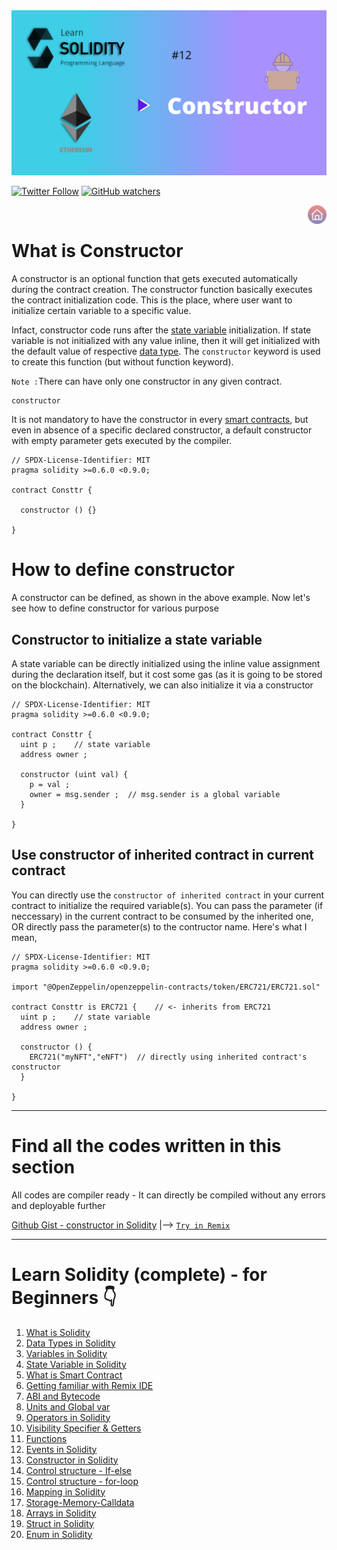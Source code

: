 <img src="/Tutorials/header-images/12-OG-Constructor-in-solidity.png" width="630" title="Constructor in solidity">

[<img alt="Twitter Follow" src="https://img.shields.io/twitter/follow/PranavRaj90?style=social">](https://twitter.com/intent/follow?screen_name=PranavRaj90)
[<img alt="GitHub watchers" src="https://img.shields.io/github/watchers/raj-pranav/learn-solidity?label=Learn%20Solidity&style=social">](https://github.com/raj-pranav/learn-solidity/)

[<img align= "right" src="/Tutorials/Beginners/images-for-docs/home.png" width="30" title="Learn Solidity - Home">](https://github.com/raj-pranav/learn-solidity)
<br>


# What is Constructor
A constructor is an optional function that gets executed automatically during the contract creation. The constructor function basically executes the contract initialization code. This is the place, where user want to initialize certain variable to a specific value.

Infact, constructor code runs after the [state variable](https://github.com/raj-pranav/learn-solidity/blob/main/Tutorials/Beginners/3-State_variable_solidity.md) initialization. 
If state variable is not initialized with any value inline, then it will get initialized with the default value of respective [data type](https://github.com/raj-pranav/learn-solidity/blob/main/Tutorials/Beginners/2-Data_types_solidity.md). The `constructor` keyword is used to create this function (but without function keyword).

` Note : `There can have only one constructor in any given contract.

```solidity
constructor
```

It is not mandatory to have the constructor in every [smart contracts](https://github.com/raj-pranav/learn-solidity/blob/main/Tutorials/Beginners/4-what-is-a-Smart_contract.md), but even in absence of a specific declared constructor, a default constructor with empty parameter gets executed by the compiler.

```solidity
// SPDX-License-Identifier: MIT
pragma solidity >=0.6.0 <0.9.0;

contract Consttr {
  
  constructor () {}
  
}
```

# How to define constructor
A constructor can be defined, as shown in the above example. Now let's see how to define constructor for various purpose

## Constructor to initialize a state variable
A state variable can be directly initialized using the inline value assignment during the declaration itself, but it cost some gas (as it is going to be stored on the blockchain). Alternatively, we can also initialize it via a constructor

```solidity
// SPDX-License-Identifier: MIT
pragma solidity >=0.6.0 <0.9.0;

contract Consttr {
  uint p ;    // state variable 
  address owner ;
  
  constructor (uint val) {
    p = val ;
    owner = msg.sender ;  // msg.sender is a global variable
  }
  
}
```

## Use constructor of inherited contract in current contract
You can directly use the `constructor of inherited contract` in your current contract to initialize the required variable(s). You can pass the parameter (if neccessary) in the current contract to be consumed by the inherited one, OR directly pass the parameter(s) to the contructor name. Here's what I mean,

```solidity
// SPDX-License-Identifier: MIT
pragma solidity >=0.6.0 <0.9.0;

import "@OpenZeppelin/openzeppelin-contracts/token/ERC721/ERC721.sol"   

contract Consttr is ERC721 {    // <- inherits from ERC721
  uint p ;    // state variable 
  address owner ;
  
  constructor () {
    ERC721("myNFT","eNFT")  // directly using inherited contract's constructor
  }
  
}

```

---

# Find all the codes written in this section
All codes are compiler ready - It can directly be compiled without any errors and deployable further

[Github Gist - constructor in Solidity](https://gist.github.com/raj-pranav/ea33caf9855a49906de0d79859045e66)  |-->   [`Try in Remix`](https://remix.ethereum.org/)


---

# Learn Solidity (complete) - for Beginners 👇
1. [What is Solidity](https://github.com/raj-pranav/learn-solidity/blob/main/Tutorials/Beginners/1-What_is_Solidity.md)
2. [Data Types in Solidity](https://github.com/raj-pranav/learn-solidity/blob/main/Tutorials/Beginners/2-Data_types_solidity.md)
3. [Variables in Solidity](https://github.com/raj-pranav/learn-solidity/blob/main/Tutorials/Beginners/2.1-Variables_in_solidity.md)
4. [State Variable in Solidity](https://github.com/raj-pranav/learn-solidity/blob/main/Tutorials/Beginners/3-State_variable_solidity.md)
5. [What is Smart Contract](https://github.com/raj-pranav/learn-solidity/blob/main/Tutorials/Beginners/4-what-is-a-Smart_contract.md)
6. [Getting familiar with Remix IDE](https://github.com/raj-pranav/learn-solidity/blob/main/Tutorials/Beginners/5-Getting-familiar-with-Remix-IDE.md)
7. [ABI and Bytecode](https://github.com/raj-pranav/learn-solidity/blob/main/Tutorials/Beginners/6-ABI-and-Bytecode-from-solidity-compiler.md)
8. [Units and Global var](https://github.com/raj-pranav/learn-solidity/blob/main/Tutorials/Beginners/7-Units-and-global-variable.md)
9. [Operators in Solidity](https://github.com/raj-pranav/learn-solidity/blob/main/Tutorials/Beginners/8-Operators-in-solidity.md)
10. [Visibility Specifier & Getters](https://github.com/raj-pranav/learn-solidity/blob/main/Tutorials/Beginners/9-Visibility-specifiers_and-getters.md)
11. [Functions](https://github.com/raj-pranav/learn-solidity/blob/main/Tutorials/Beginners/10-Functions-in-solidity.md)
12. [Events in Solidity](https://github.com/raj-pranav/learn-solidity/blob/main/Tutorials/Beginners/11-Events-in-Solidity.md)
13. [Constructor in Solidity](https://github.com/raj-pranav/learn-solidity/blob/main/Tutorials/Beginners/12-Constructor-in-solidity.md)
14. [Control structure - If-else](https://github.com/raj-pranav/learn-solidity/blob/main/Tutorials/Beginners/13-if-else_if-else_control_structure.md)
15. [Control structure - for-loop](https://github.com/raj-pranav/learn-solidity/blob/main/Tutorials/Beginners/14-for-loop-in-solidity.md)
16. [Mapping in Solidity](https://github.com/raj-pranav/learn-solidity/blob/main/Tutorials/Beginners/15-Mapping-in-solidity.md)
17. [Storage-Memory-Calldata](https://github.com/raj-pranav/learn-solidity/blob/main/Tutorials/Beginners/16-strorage-memory-calldata.md)
18. [Arrays in Solidity](https://github.com/raj-pranav/learn-solidity/blob/main/Tutorials/Beginners/17-arrays-in-solidity.md)
19. [Struct in Solidity](https://github.com/raj-pranav/learn-solidity/blob/main/Tutorials/Beginners/18-struct-in-solidity.md)
20. [Enum in Solidity](https://github.com/raj-pranav/learn-solidity/blob/main/Tutorials/Beginners/19-Enum-in-solidity.md)

